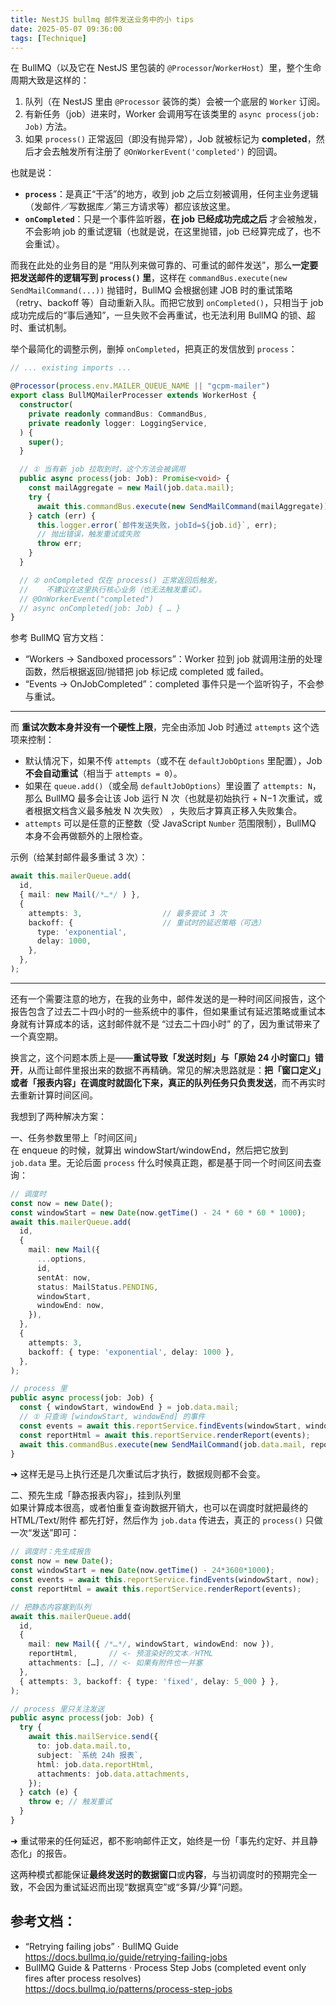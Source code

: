 ```yaml
---
title: NestJS bullmq 邮件发送业务中的小 tips
date: 2025-05-07 09:36:00
tags: [Technique]
---
```


在 BullMQ（以及它在 NestJS 里包装的 `@Processor`/`WorkerHost`）里，整个生命周期大致是这样的：

1. 队列（在 NestJS 里由 `@Processor` 装饰的类）会被一个底层的 `Worker` 订阅。  
2. 有新任务（job）进来时，Worker 会调用写在该类里的 `async process(job: Job)` 方法。  
3. 如果 `process()` 正常返回（即没有抛异常），Job 就被标记为 **completed**，然后才会去触发所有注册了 `@OnWorkerEvent('completed')` 的回调。  

也就是说：

- **`process`**：是真正“干活”的地方，收到 job 之后立刻被调用，任何主业务逻辑（发邮件／写数据库／第三方请求等）都应该放这里。  
- **`onCompleted`**：只是一个事件监听器，**在 job 已经成功完成之后** 才会被触发，不会影响 job 的重试逻辑（也就是说，在这里抛错，job 已经算完成了，也不会重试）。

而我在此处的业务目的是 “用队列来做可靠的、可重试的邮件发送”，那么**一定要把发送邮件的逻辑写到 `process()` 里**，这样在 `commandBus.execute(new SendMailCommand(...))` 抛错时，BullMQ 会根据创建 JOB 时的重试策略（retry、backoff 等）自动重新入队。而把它放到 `onCompleted()`，只相当于 job 成功完成后的“事后通知”，一旦失败不会再重试，也无法利用 BullMQ 的锁、超时、重试机制。

举个最简化的调整示例，删掉 `onCompleted`，把真正的发信放到 `process`：  

```typescript:path=apps/gcpm-backend/src/modules/mailer/infrastructure/bullmq-mailer.adapter.ts
// ... existing imports ...

@Processor(process.env.MAILER_QUEUE_NAME || "gcpm-mailer")
export class BullMQMailerProcesser extends WorkerHost {
  constructor(
    private readonly commandBus: CommandBus,
    private readonly logger: LoggingService,
  ) {
    super();
  }

  // ① 当有新 job 拉取到时，这个方法会被调用
  public async process(job: Job): Promise<void> {
    const mailAggregate = new Mail(job.data.mail);
    try {
      await this.commandBus.execute(new SendMailCommand(mailAggregate));
    } catch (err) {
      this.logger.error(`邮件发送失败，jobId=${job.id}`, err);
      // 抛出错误，触发重试或失败
      throw err;
    }
  }

  // ② onCompleted 仅在 process() 正常返回后触发，
  //    不建议在这里执行核心业务（也无法触发重试）。
  // @OnWorkerEvent("completed")
  // async onCompleted(job: Job) { … }
}
```

参考 BullMQ 官方文档：

- “Workers → Sandboxed processors”：Worker 拉到 job 就调用注册的处理函数，然后根据返回/抛错把 job 标记成 completed 或 failed。  
- “Events → OnJobCompleted”：completed 事件只是一个监听钩子，不会参与重试。  

---

而 **重试次数本身并没有一个硬性上限**，完全由添加 Job 时通过 `attempts` 这个选项来控制：

- 默认情况下，如果不传 `attempts`（或不在 `defaultJobOptions` 里配置），Job **不会自动重试**（相当于 `attempts = 0`）。  
- 如果在 `queue.add()`（或全局 `defaultJobOptions`）里设置了 `attempts: N`，那么 BullMQ 最多会让该 Job 运行 N 次（也就是初始执行 + N−1 次重试，或者根据文档含义最多触发 N 次失败） ，失败后才算真正移入失败集合。  
- `attempts` 可以是任意的正整数（受 JavaScript `Number` 范围限制），BullMQ 本身不会再做额外的上限检查。

示例（给某封邮件最多重试 3 次）：

```ts
await this.mailerQueue.add(
  id,
  { mail: new Mail(/*…*/ ) },
  {
    attempts: 3,                  // 最多尝试 3 次
    backoff: {                    // 重试时的延迟策略（可选）
      type: 'exponential',
      delay: 1000,
    },
  },
);
```

---

还有一个需要注意的地方，在我的业务中，邮件发送的是一种时间区间报告，这个报告包含了过去二十四小时的一些系统中的事件，但如果重试有延迟策略或重试本身就有计算成本的话，这封邮件就不是 “过去二十四小时” 的了，因为重试带来了一个真空期。

换言之，这个问题本质上是——**重试导致「发送时刻」与「原始 24 小时窗口」错开**，从而让邮件里报出来的数据不再精确。常见的解决思路就是：**把「窗口定义」或者「报表内容」在调度时就固化下来，真正的队列任务只负责发送**，而不再实时去重新计算时间区间。

我想到了两种解决方案：

一、任务参数里带上「时间区间」  
   在 enqueue 的时候，就算出 windowStart/windowEnd，然后把它放到 `job.data` 里。无论后面 `process` 什么时候真正跑，都是基于同一个时间区间去查询：
   
   ```ts
   // 调度时
   const now = new Date();
   const windowStart = new Date(now.getTime() - 24 * 60 * 60 * 1000);
   await this.mailerQueue.add(
     id,
     {
       mail: new Mail({
         ...options,
         id,
         sentAt: now,
         status: MailStatus.PENDING,
         windowStart,
         windowEnd: now,
       }),
     },
     {
       attempts: 3,
       backoff: { type: 'exponential', delay: 1000 },
     },
   );

   // process 里
   public async process(job: Job) {
     const { windowStart, windowEnd } = job.data.mail;
     // ① 只查询 [windowStart, windowEnd] 的事件
     const events = await this.reportService.findEvents(windowStart, windowEnd);
     const reportHtml = await this.reportService.renderReport(events);
     await this.commandBus.execute(new SendMailCommand(job.data.mail, reportHtml));
   }
   ```
   
   ➜ 这样无是马上执行还是几次重试后才执行，数据规则都不会变。

二、预先生成「静态报表内容」，挂到队列里  
   如果计算成本很高，或者怕重复查询数据开销大，也可以在调度时就把最终的 HTML/Text/附件 都先打好，然后作为 `job.data` 传进去，真正的 `process()` 只做一次“发送”即可：
   ```ts
   // 调度时：先生成报告
   const now = new Date();
   const windowStart = new Date(now.getTime() - 24*3600*1000);
   const events = await this.reportService.findEvents(windowStart, now);
   const reportHtml = await this.reportService.renderReport(events);

   // 把静态内容塞到队列
   await this.mailerQueue.add(
     id,
     {
       mail: new Mail({ /*…*/, windowStart, windowEnd: now }),
       reportHtml,       // <- 预渲染好的文本／HTML
       attachments: […], // <- 如果有附件也一并塞
     },
     { attempts: 3, backoff: { type: 'fixed', delay: 5_000 } },
   );

   // process 里只关注发送
   public async process(job: Job) {
     try {
       await this.mailService.send({
         to: job.data.mail.to,
         subject: `系统 24h 报表`,
         html: job.data.reportHtml,
         attachments: job.data.attachments,
       });
     } catch (e) {
       throw e; // 触发重试
     }
   }
   ```
   ➜ 重试带来的任何延迟，都不影响邮件正文，始终是一份「事先约定好、并且静态化」的报告。

这两种模式都能保证**最终发送时的数据窗口**或**内容**，与当初调度时的预期完全一致，不会因为重试延迟而出现“数据真空”或“多算/少算”问题。


## 参考文档：

- “Retrying failing jobs” · BullMQ Guide  
https://docs.bullmq.io/guide/retrying-failing-jobs
- BullMQ Guide & Patterns · Process Step Jobs (completed event only fires after process resolves)  
  https://docs.bullmq.io/patterns/process-step-jobs
